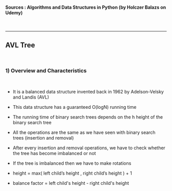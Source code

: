 
#### Sources : Algorithms and Data Structures in Python (by Holczer Balazs on Udemy)
<br>

---

## __AVL Tree__
<br>

### __1) Overview and Characteristics__
<br>

* It is a balanced data structure invented back in 1962 by Adelson-Velsky and Landis (AVL)

* This data structure has a guaranteed O(logN) running time

* The running time of binary search trees depends on the h height of the binary search tree

* All the operations are the same as we have seen with binary search trees (insertion and removal)

* After every insertion and removal operations, we have to check whether the tree has become imbalanced or not

* If the tree is imbalanced then we have to make rotations

* height = max( left child’s height , right child’s height ) + 1

* balance factor = left child's height - right child's height
